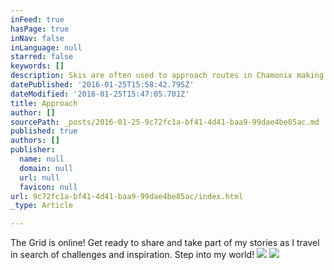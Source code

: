```yaml
---
inFeed: true
hasPage: true
inNav: false
inLanguage: null
starred: false
keywords: []
description: Skis are often used to approach routes in Chamonix making the approach a breeze on the way up and down.
datePublished: '2016-01-25T15:58:42.795Z'
dateModified: '2016-01-25T15:47:05.701Z'
title: Approach
author: []
sourcePath: _posts/2016-01-25-9c72fc1a-bf41-4d41-baa9-99dae4be85ac.md
published: true
authors: []
publisher:
  name: null
  domain: null
  url: null
  favicon: null
url: 9c72fc1a-bf41-4d41-baa9-99dae4be85ac/index.html
_type: Article

---
```

The Grid is online! Get ready to share and take part of my stories as I travel in search of challenges and inspiration. Step into my world!
![](https://the-grid-user-content.s3-us-west-2.amazonaws.com/214a6748-4d1f-45a9-b432-13a9a5e2262e.jpg)
![](https://the-grid-user-content.s3-us-west-2.amazonaws.com/b19a5fb3-f465-48dc-a038-1bb870113e7a.jpg)